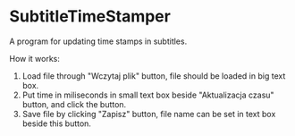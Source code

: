 # SubtitleTimeStamper
A program for updating time stamps in subtitles.

How it works:
1. Load file through "Wczytaj plik" button, file should be loaded in big text box.
2. Put time in miliseconds in small text box beside "Aktualizacja czasu" button, and click the button.
3. Save file by clicking "Zapisz" button, file name can be set in text box beside this button.
